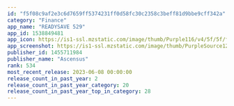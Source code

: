 ```yaml
---
id: "f5f08c9af2e3c6d7659ff5374231ff0d58fc30c2358c3beff81d9bbe9cff342a"
category: "Finance"
app_name: "READYSAVE 529"
app_id: 1538849481
app_icon: https://is1-ssl.mzstatic.com/image/thumb/Purple116/v4/5f/5f/f7/5f5ff7cb-f6eb-bfed-e4f6-57ea612c9f56/AppIcon-1x_U007emarketing-0-7-0-85-220.png/1024x1024bb.png
app_screenshot: https://is1-ssl.mzstatic.com/image/thumb/PurpleSource126/v4/36/92/a9/3692a96a-3fed-70a4-07c1-27bc1b7977de/0ebad05b-8a02-4717-b90d-4cf92d23c3ef_xs-01-iOS-1242x2688.png/1242x2688bb.png
publisher_id: 1455711984
publisher_name: "Ascensus"
rank: 534
most_recent_release: 2023-06-08 00:00:00
release_count_in_past_year: 2
release_count_in_past_year_category: 20
release_count_in_past_year_top_in_category: 28
---
```

